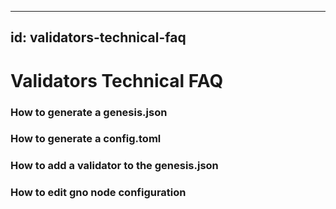 
---
id: validators-technical-faq
---

# Validators Technical FAQ

### How to generate a genesis.json

### How to generate a config.toml

### How to add a validator to the genesis.json

### How to edit gno node configuration

